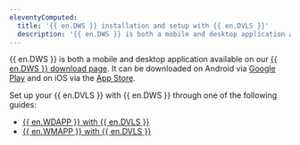 ```yaml
---
eleventyComputed:	
  title: '{{ en.DWS }} installation and setup with {{ en.DVLS }}'
  description: '{{ en.DWS }} is both a mobile and desktop application available on our {{ en.DWS }} download page that can be used with {{ en.DVLS }}.'
---
```

{{ en.DWS }} is both a mobile and desktop application available on our [{{ en.DWS }} download page](https://devolutions.net/workspace/). It can be downloaded on Android via [Google Play](https://play.google.com/store/apps/details?id=net.devolutions.authenticator) and on iOS via the [App Store](https://apps.apple.com/ca/app/devolutions-authenticator/id1462282993).

Set up your {{ en.DVLS }} with {{ en.DWS }} through one of the following guides:

* [{{ en.WDAPP }} with {{ en.DVLS }}](/server/workspace/installation-setup/setup-desktop-devolutions-server/)
* [{{ en.WMAPP }} with {{ en.DVLS }}](/server/workspace/installation-setup/setup-mobile-devolutions-server/)
